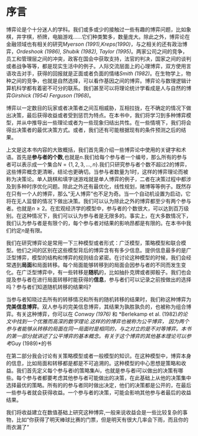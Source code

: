 # 序言
博弈论是个十分迷人的学科。我们或多或少的接触过一些有趣的博弈问题，比如象棋，井字棋，桥牌，电脑游戏……它们种类繁多，数量庞大。除此之外，博弈论在金融领域也有相关的研究*Myerson (1991),Kreps(1990)*，与之相关的还有政治博弈，*Ordeshook (1986), Shubik (1982), Taylor (1995)*。两家公司之间的竞争，员工和管理层之间的冲突，政客在国会中获取支持，法官的判决，国家之间的谈判或者战争等等，都是现实生活中的例子。人际交流层面上的心理博弈，双方使用言语攻击对手，获得的回报就是正面或者负面的情绪*Smith (1982)*。在生物学上，物种之间的竞争，也就是自然选择，可以看作基因之间的博弈。博弈论与数理逻辑计算机科学都有着密不可分的联系。我们甚至可以将理论统计学看成是人与自然的博弈*Girshick (1954) Ferguson (1968)*。

博弈以一定数目的玩家或者决策者之间互相威胁，互相拉拢，在不确定的情况下做出决策，最后获得收益或者受到惩罚为特点。在本书中，我们将学习到多种博弈模型，并从中推导出一些理论或者为一些现象归结出共性。在一些情境下，我们将会得出决策者的最优决策方式。或者，我们还有可能根据现有的条件预测之后的结果。

上文是这本书内容的大致概括，我们首先需介绍一些博弈论中使用的关键字和术语。首先是**参与者的个数**,也就是$n$.我们给每个参与者一个编号，那么所有的参与者可以表示成一个集合$N = \{1,2,3,...,n\}$.我们只研究参与者个数不超过2的博弈，这些博弈概念更清晰，结论也更确切。当参与者数量为1时，这样的博弈理论而被称为决策论。单人跳棋和填字谜游戏就是单人博弈的例子，二者在决策过程中都涉及到多种时序优化问题。除此之外还有最优化，线性规划，赌博等等例子。既然存在只有一个人的博弈，那么“无人博弈”也不足为奇。当一个自动机设置为启动，它将在无人监督的情况下做出决策。我们可以认为除此之外的博弈都至少有两个参与者。也就是$n \ge 2$。在宏观经济学的模型中，参与者的个数很大，可以达到百万级别。在这种情况下，我们可以认为参与者是无限多的。事实上，在大多数情况下，我们认为参与者是有限个的，每个参与者对结果的影响昂都是有限的。在本书中我们约定$n$是有限。

我们在研究博弈论是常用一下三种模型或者形式：广泛模型，策略模型和联合模型。他们之间的区别在这些模型背后的博弈含有有多少信息。提供信息最多的是广泛型博弈，模型的结构和博弈的规则结合紧密。在讨论这种模型的时候，我们会经常遇到**局面**和局面转移。每个局面能够转移到的局面会因参与者的不同而发生变化。在广泛型博弈中，有一些转移是**随机**的，比如抽扑克牌或者掷骰子。我们也会提及参与者在进行局面转移时能获得的**信息**，参与者们可以记录之前按做出的选择吗？参与者们知道随机转移的结果吗?

当参与者知晓过去所有的转移情况和所有的随机转移的结果时，我们称这种博弈为**完美信息博弈**。双人参与的完美信息博弈，其结果为孰胜孰负的，也被称为组合博弈。有关这种博弈，你可以在 *Conway (1976)* 和 *Berlekamp et al. (1982)*的论文中找到一个优雅而高深的数学理论.这样的的博弈也被称为公平博弈， 因为两个参与者能够从转移的局面在同一局面时是相同的，与之对立的是不对等博弈。本书的第一部分就讲述了公平博弈的基本概念。有关于这个博弈的其他基本理论可以参考*Guy (1989)*的书

在第二部分我会讨论有关策略模型或者一般模型的知识。在这种模型中，博弈本身的信息，比如局面和转移都是都是不可追溯的。这种模型的中心思想是策略和收益。我们首先定义每个参与者i的策略集Ai，也就是参与者i可以做出的决策有哪些。每个参与者都要考虑其他参与者可能做出的决策，在此基础上从他的决策集中选择最优的策略。所有的的参与者同时做出决定，他们的决策都是公开的，在最后一些参与者就会获得收益。一个参与者的决策，可能会影响其他参与者最后的收益结果。

我们将收益建立在数值基础上研究这种博弈,一般来说收益会是一些比较复杂的事物，比如“你获得了明天棒球比赛的门票，但是明天有很大几率会下雨，而且你的雨衣漏了“




